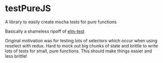 # testPureJS
A library to easily create  mocha tests for pure functions

Basically a shameless ripoff of [elm-test](https://github.com/deadfoxygrandpa/elm-test)

Original motivation was for testing lots of selectors which occur when using reselect with redux. Hard to mock out big chunks of state and brittle to write lots of tests for small, pure functions. This should make things easier and less brittle!

